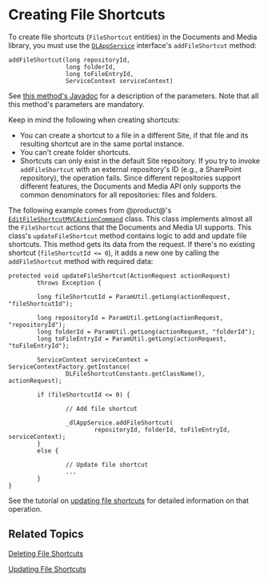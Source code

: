 # Creating File Shortcuts [](id=creating-file-shortcuts)

To create file shortcuts (`FileShortcut` entities) in the Documents and Media 
library, you must use the 
[`DLAppService`](@platform-ref@/7.1-latest/javadocs/portal-kernel/com/liferay/document/library/kernel/service/DLAppService.html) 
interface's `addFileShortcut` method: 

    addFileShortcut(long repositoryId, 
                    long folderId, 
                    long toFileEntryId, 
                    ServiceContext serviceContext)

See 
[this method's Javadoc](@platform-ref@/7.1-latest/javadocs/portal-kernel/com/liferay/document/library/kernel/service/DLAppService.html#addFileShortcut-long-long-long-com.liferay.portal.kernel.service.ServiceContext-) 
for a description of the parameters. Note that all this method's parameters are 
mandatory. 

Keep in mind the following when creating shortcuts: 

-   You can create a shortcut to a file in a different Site, if that file and 
    its resulting shortcut are in the same portal instance. 
-   You can't create folder shortcuts. 
-   Shortcuts can only exist in the default Site repository. If you try to 
    invoke `addFileShortcut` with an external repository's ID (e.g.,
    a SharePoint repository), the operation fails. Since different
    repositories support different features, the Documents and Media API only 
    supports the common denominators for all repositories: files and folders. 

The following example comes from @product@'s 
[`EditFileShortcutMVCActionCommand`](https://github.com/liferay/liferay-portal/blob/master/modules/apps/document-library/document-library-web/src/main/java/com/liferay/document/library/web/internal/portlet/action/EditFileShortcutMVCActionCommand.java) 
class. This class implements almost all the `FileShortcut` actions that the 
Documents and Media UI supports. This class's `updateFileShortcut` method 
contains logic to add and update file shortcuts. This method gets its data from
the request. If there's no existing shortcut (`fileShortcutId <= 0`), it adds
a new one by calling the `addFileShortcut` method with required data: 

    protected void updateFileShortcut(ActionRequest actionRequest)
            throws Exception {

            long fileShortcutId = ParamUtil.getLong(actionRequest, "fileShortcutId");

            long repositoryId = ParamUtil.getLong(actionRequest, "repositoryId");
            long folderId = ParamUtil.getLong(actionRequest, "folderId");
            long toFileEntryId = ParamUtil.getLong(actionRequest, "toFileEntryId");

            ServiceContext serviceContext = ServiceContextFactory.getInstance(
                    DLFileShortcutConstants.getClassName(), actionRequest);

            if (fileShortcutId <= 0) {

                    // Add file shortcut

                    _dlAppService.addFileShortcut(
                            repositoryId, folderId, toFileEntryId, serviceContext);
            }
            else {

                    // Update file shortcut
                    ...
            }
    }

See the tutorial on 
[updating file shortcuts](/develop/tutorials/-/knowledge_base/7-1/updating-file-shortcuts) 
for detailed information on that operation. 

## Related Topics [](id=related-topics)

[Deleting File Shortcuts](/develop/tutorials/-/knowledge_base/7-1/deleting-file-shortcuts)

[Updating File Shortcuts](/develop/tutorials/-/knowledge_base/7-1/updating-file-shortcuts)
